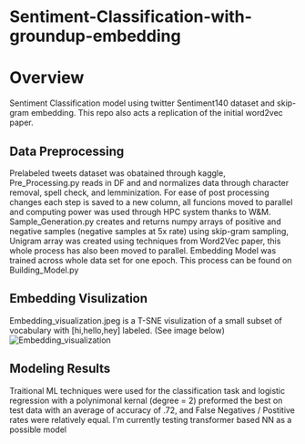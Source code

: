 # Sentiment-Classification-with-groundup-embedding

# Overview #

Sentiment Classification model using twitter Sentiment140 dataset and skip-gram embedding. This repo also acts a replication of the initial word2vec paper.  

## Data Preprocessing ##

Prelabeled tweets dataset was obatained through kaggle, Pre_Processing.py reads in DF and and normalizes data through character removal, spell check, and lemminization. For ease of post processing changes each step is saved to a new column, all funcions moved to parallel and computing power was used through HPC system thanks to W&M. Sample_Generation.py creates and returns numpy arrays of positive and negative samples (negative samples at 5x rate) using skip-gram sampling, Unigram array was created using techniques from Word2Vec paper, this whole process has also been moved to parallel. Embedding Model was trained across whole data set for one epoch.
This process can be found on Building_Model.py

## Embedding Visulization ##

Embedding_visualization.jpeg is a T-SNE visulization of a small subset of vocabulary with [hi,hello,hey] labeled. 
(See image below)
![Embedding_visualization](https://user-images.githubusercontent.com/106636917/197554027-45fe2ca4-836d-4fef-bf81-6f58868f3f67.jpeg)

## Modeling Results ##

Traitional ML techniques were used for the classification task and logistic regression with a polynimonal kernal (degree = 2) preformed the best on test data with an average of accuracy of .72, and False Negatives / Postitive rates were relatively equal. I'm currently testing transformer based NN as a possible model 
